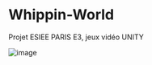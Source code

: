 # Whippin-World
Projet ESIEE PARIS E3, jeux vidéo UNITY 


![image](https://github.com/user-attachments/assets/e57beedc-ca25-4f4a-9b1c-74db206c93cc)
